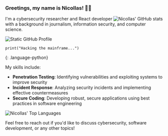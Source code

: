 ### Greetings, my name is Nicollas! 🕵️‍♀️

<img align="right" src="https://github-readme-stats.vercel.app/api?username=niklaz4&show_icons=true&title_color=2c7a7b&text_color=38a169&icon_color=2c7a7b&bg_color=f0fff4&cache_seconds=2300" alt="Nicollas' GitHub stats" />

I'm a cybersecurity researcher and React developer with a background in journalism, information security, and computer science.

<img src="https://img.shields.io/static/v1?label=Profile&message=NICOLLAS&color=2c7a7b&style=for-the-badge&logo=GitHub" alt="Static GitHub Profile" />

```
print("Hacking the mainframe...")
```
{: .language-python}

My skills include:

- **Penetration Testing**: Identifying vulnerabilities and exploiting systems to improve security
- **Incident Response**: Analyzing security incidents and implementing effective countermeasures
- **Secure Coding**: Developing robust, secure applications using best practices in software engineering

<img src="https://github-readme-stats.vercel.app/api/top-langs/?username=niklaz4&layout=compact&title_color=2c7a7b&text_color=38a169&icon_color=2c7a7b&bg_color=f0fff4" alt="Nicollas' Top Languages" />

Feel free to reach out if you'd like to discuss cybersecurity, software development, or any other topics!
